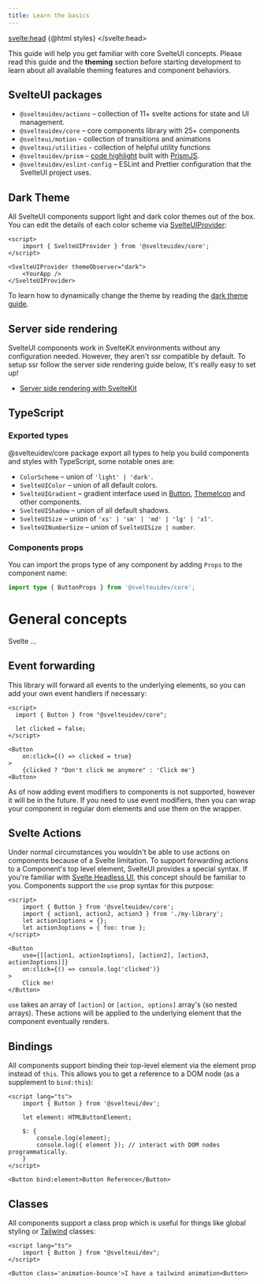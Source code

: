 ```yaml
---
title: Learn the basics
---
```


<script>
    import { CodeBlock, MinorHeading } from 'components'
    const styles = `<style id='svelteui-inject-body' type='text/css'>.article>*:nth-child(3){margin-top:0!important;}<\/style>`;
</script>

<svelte:head>
{@html styles}
</svelte:head>

<MinorHeading />

This guide will help you get familiar with core SvelteUI concepts. Please read this guide and the **theming** section before starting development to learn about all available theming features and component behaviors.

## SvelteUI packages

- `@svelteuidev/actions` – collection of 11+ svelte actions for state and UI management.
- `@svelteuidev/core` – core components library with 25+ components
- `@svelteui/motion` - collection of transitions and animations
- `@svelteui/utilities` - collection of helpful utility functions
- `@svelteuidev/prism` – [code highlight](others/prism) built with [PrismJS](https://prismjs.com/).
- `@svelteuidev/eslint-config` – ESLint and Prettier configuration that the SvelteUI project uses.

## Dark Theme

All SvelteUI components support light and dark color themes out of the box. You can edit the details of each color scheme via [SvelteUIProvider](theming/svelteui-provider):

```svelte
<script>
	import { SvelteUIProvider } from '@svelteuidev/core';
</script>

<SvelteUIProvider themeObserver="dark">
	<YourApp />
</SvelteUIProvider>
```

To learn how to dynamically change the theme by reading the [dark theme guide](theming/dark-theme).

## Server side rendering

SvelteUI components work in SvelteKit environments without any configuration needed. However, they aren't ssr compatible by default. To setup ssr follow the server side rendering guide below, It's really easy to set up!

- [Server side rendering with SvelteKit](theming/ssr)

## TypeScript

### Exported types

@svelteuidev/core package export all types to help you build components and styles with TypeScript, some notable ones are:

- `ColorScheme` – union of `'light' | 'dark'`.
- `SvelteUIColor` – union of all default colors.
- `SvelteUIGradient` – gradient interface used in [Button](core/button), [ThemeIcon](core/theme-icon) and other components.
- `SvelteUIShadow` – union of all default shadows.
- `SvelteUISize` – union of `'xs' | 'sm' | 'md' | 'lg' | 'xl'`.
- `SvelteUINumberSize` – union of `SvelteUISize | number`.

### Components props

You can import the props type of any component by adding `Props` to the component name:

```ts
import type { ButtonProps } from '@svelteuidev/core';
```

# General concepts

Svelte ...

## Event forwarding

This library will forward all events to the underlying elements, so you can add your own event handlers if necessary:

```svelte
<script>
  import { Button } from "@svelteuidev/core";

  let clicked = false;
</script>

<Button
    on:click={() => clicked = true}
>
    {clicked ? "Don't click me anymore" : 'Click me'}
<Button>
```

As of now adding event modifiers to components is not supported, however it will be in the future. If you need to use event modifiers, then you can wrap your component in regular dom elements and use them on the wrapper.

## Svelte Actions

Under normal circumstances you wouldn't be able to use actions on components because of a Svelte limitation. To support forwarding actions to a Component's top level element, SvelteUI provides a special syntax. If you're familiar with [Svelte Headless UI](https://github.com/rgossiaux/svelte-headlessui), this concept should be familiar to you. Components support the `use` prop syntax for this purpose:

```svelte
<script>
	import { Button } from '@svelteuidev/core';
	import { action1, action2, action3 } from './my-library';
	let action1options = {};
	let action3options = { foo: true };
</script>

<Button
	use={[[action1, action1options], [action2], [action3, action3options]]}
	on:click={() => console.log('clicked')}
>
	Click me!
</Button>
```

`use` takes an array of `[action]` or `[action, options]` array's (so nested arrays). These actions will be applied to the underlying element that the component eventually renders.

## Bindings

All components support binding their top-level element via the element prop instead of `this`. This allows you to get a reference to a DOM node (as a supplement to `bind:this`):

```svelte
<script lang="ts">
	import { Button } from '@svelteui/dev';

	let element: HTMLButtonElement;

	$: {
		console.log(element);
		console.log({ element }); // interact with DOM nodes programmatically.
	}
</script>

<Button bind:element>Button Reference</Button>
```

## Classes

All components support a class prop which is useful for things like global styling or [Tailwind](https://tailwindcss.com/) classes:

```svelte
<script lang="ts">
    import { Button } from "@svelteui/dev";
</script>

<Button class='animation-bounce'>I have a tailwind animation<Button>
```
